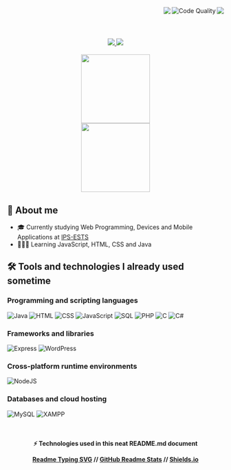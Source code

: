 <!-- Code for Text and Badges -->

<div align="center">
  <img align="right" src="https://pageview.vercel.app/?github_user=hoycode" />
  <img align="right" src="https://img.shields.io/badge/code%20quality-A%20for%20effort-success" alt="Code Quality" />
  <img align="right" src="https://readme-typing-svg.herokuapp.com?font=Secular+One&size=25&duration=2500&color=61A3DA&background=419CFF00&center=true&vCenter=true&lines=Hello+World!+%F0%9F%8C%8E;My+name+is+Mauro;Nice+to+meet+you!;Lets+code+%F0%9F%92%BB"/>
</div>

<br>
<h1></h1>
<br/>

<!-- Code for Social Media Links -->

<div align="center">
  <a href="https://www.linkedin.com/in/mauro-amaro/" target="_blank">
    <img src="https://img.shields.io/badge/»-LinkedIn-%230077B5?style=for-the-badge&logo=linkedin&logoColor=white&color=black" target="_blank">
  </a>
  <a href="https://discord.com/users/319496198274940929" target="_blank">
   <img src="https://img.shields.io/badge/»-Discord-7289DA?style=for-the-badge&logo=discord&logoColor=white&color=black" target="_blank">
  </a> 
</div>

<br/>

<div align="center">
  <!-- Stats -->
  <img height="160px" style="margin: 1px 0px 0px 0px;" src="https://github-readme-stats.vercel.app/api?username=hoycode&show_icons=true&theme=tokyonight&show_icons=true" />
 <br>
  <!-- Programming Languages -->
  <img height="160px" src="https://github-readme-stats.vercel.app/api/top-langs/?username=hoycode&layout=compact&hide=dockerfile,shell&langs_count=7&theme=tokyonight" />
</div>

<!-- About me code -->

## 📝 About me

-  🎓 Currently studying Web Programming, Devices and Mobile Applications at [IPS-ESTS](https://www.estsetubal.ips.pt/)
-  👨🏻‍💻 Learning JavaScript, HTML, CSS and Java

<!-- Programming Languages and Tools code -->

## 🛠️ Tools and technologies I already used sometime

### Programming and scripting languages

<p>
    <img alt="Java" src="https://img.shields.io/badge/»-Java-007396?logo=java&logoColor=white&color=b50c00">
    <img alt="HTML" src="https://img.shields.io/badge/»-HTML-E34F26?logo=html5&logoColor=white&color=b50c00">
    <img alt="CSS" src="https://img.shields.io/badge/»-CSS-1572B6?logo=css3&logoColor=white&color=b50c00">
    <img alt="JavaScript" src="https://img.shields.io/badge/»-JavaScript-F7DF1E?logo=javascript&logoColor=white&color=b50c00">
    <img alt="SQL" src="https://custom-icon-badges.herokuapp.com/badge/»-SQL-003B57?logo=database&logoColor=white&color=b50c00">
    <img alt="PHP" src="https://custom-icon-badges.herokuapp.com/badge/»-PHP-777BB4?logo=php&logoColor=white&color=b50c00">
    <img alt="C" src="https://custom-icon-badges.herokuapp.com/badge/»-C-A8B9CC?logo=c&logoColor=white&color=b50c00">
    <img alt="C#" src="https://custom-icon-badges.herokuapp.com/badge/»-C Sharp-239120?logo=csharp&logoColor=white&color=b50c00">
</p>

### Frameworks and libraries

<p>
    <img alt="Express" src="https://img.shields.io/badge/»-Express-000000?logo=express&logoColor=white&color=D2691E">
    <img alt="WordPress" src="https://img.shields.io/badge/»-Wordpress-21759B?logo=wordpress&logoColor=white&color=D2691E">
</p>

### Cross-platform runtime environments

<p>
    <img alt="NodeJS" src="https://img.shields.io/badge/»-Node.js-339933?logo=Node.js&logoColor=white&color=4169E1">
</p>

### Databases and cloud hosting

<p>
    <img alt="MySQL" src="https://img.shields.io/badge/»-MySQL-00f?logo=mysql&logoColor=white&color=DAA520">
    <img alt="XAMPP" src ="https://img.shields.io/badge/»-XAMPP-FB7A24?logo=xampp&logoColor=white&color=DAA520">
</p>

<br>

<!-- Techologies used -->

<div align="center">
  <h4>
    ⚡ Technologies used in this neat README.md document<p></p>
    <a href="https://github.com/DenverCoder1/readme-typing-svg" target="_blank">Readme Typing SVG</a> // 
    <a href="https://github.com/anuraghazra/github-readme-stats" target="_blank">GitHub Readme Stats</a> //
    <!-- <a href="https://github.com/PiyushSuthar/github-readme-quotes" target="_blank">Github Readme Quotes</a> // -->
    <a href="https://shields.io/" target="_blank">Shields.io</a>
   </h4>
</div>

